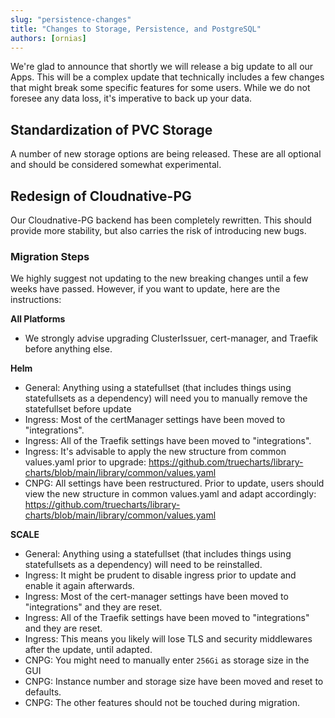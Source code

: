 ```yaml
---
slug: "persistence-changes"
title: "Changes to Storage, Persistence, and PostgreSQL"
authors: [ornias]
---
```


We're glad to announce that shortly we will release a big update to all our Apps. This will be a complex update that technically includes a few changes that might break some specific features for some users. While we do not foresee any data loss, it's imperative to back up your data.

## Standardization of PVC Storage

A number of new storage options are being released. These are all optional and should be considered somewhat experimental.

## Redesign of Cloudnative-PG

Our Cloudnative-PG backend has been completely rewritten. This should provide more stability, but also carries the risk of introducing new bugs.

### Migration Steps

We highly suggest not updating to the new breaking changes until a few weeks have passed. However, if you want to update, here are the instructions:

**All Platforms**

- We strongly advise upgrading ClusterIssuer, cert-manager, and Traefik before anything else.


**Helm**

- General: Anything using a statefullset (that includes things using statefullsets as a dependency) will need you to manually remove the statefullset before update
- Ingress: Most of the certManager settings have been moved to "integrations".
- Ingress: All of the Traefik settings have been moved to "integrations".
- Ingress: It's advisable to apply the new structure from common values.yaml prior to upgrade: https://github.com/truecharts/library-charts/blob/main/library/common/values.yaml
- CNPG: All settings have been restructured. Prior to update, users should view the new structure in common values.yaml and adapt accordingly: https://github.com/truecharts/library-charts/blob/main/library/common/values.yaml

**SCALE**

- General: Anything using a statefullset (that includes things using statefullsets as a dependency) will need to be reinstalled.
- Ingress: It might be prudent to disable ingress prior to update and enable it again afterwards.
- Ingress: Most of the cert-manager settings have been moved to "integrations" and they are reset.
- Ingress: All of the Traefik settings have been moved to "integrations" and they are reset.
- Ingress: This means you likely will lose TLS and security middlewares after the update, until adapted.
- CNPG: You might need to manually enter `256Gi` as storage size in the GUI
- CNPG: Instance number and storage size have been moved and reset to defaults.
- CNPG: The other features should not be touched during migration.
